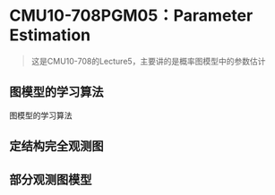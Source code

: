 # CMU10-708PGM05：Parameter Estimation

> 这是CMU10-708的Lecture5，主要讲的是概率图模型中的参数估计

## 图模型的学习算法

图模型的学习算法

## 定结构完全观测图



## 部分观测图模型

